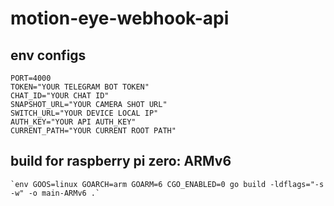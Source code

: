 # motion-eye-webhook-api

## env configs

    PORT=4000
    TOKEN="YOUR TELEGRAM BOT TOKEN"
    CHAT_ID="YOUR CHAT ID"
    SNAPSHOT_URL="YOUR CAMERA SHOT URL"
    SWITCH_URL="YOUR DEVICE LOCAL IP"
    AUTH_KEY="YOUR API AUTH_KEY"
    CURRENT_PATH="YOUR CURRENT ROOT PATH"

## build for raspberry pi zero: ARMv6

    `env GOOS=linux GOARCH=arm GOARM=6 CGO_ENABLED=0 go build -ldflags="-s -w" -o main-ARMv6 .`

